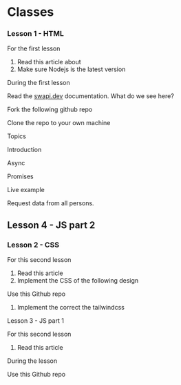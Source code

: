 # Classes

### Lesson 1 - HTML

For the first lesson

1. Read this article about
2. Make sure Nodejs is the latest version

During the first lesson

Read the [swapi.dev](http://swapi.dev) documentation. What do we see here?

Fork the following github repo

Clone the repo to your own machine

Topics

Introduction

Async

Promises

Live example

Request data from all persons.

## Lesson 4 - JS part 2

### Lesson 2 - CSS

For this second lesson

1. Read this article
2. Implement the CSS of the following design

Use this Github repo

1. Implement the correct the tailwindcss

Lesson 3 - JS part 1

For this second lesson

1. Read this article

During the lesson

Use this Github repo